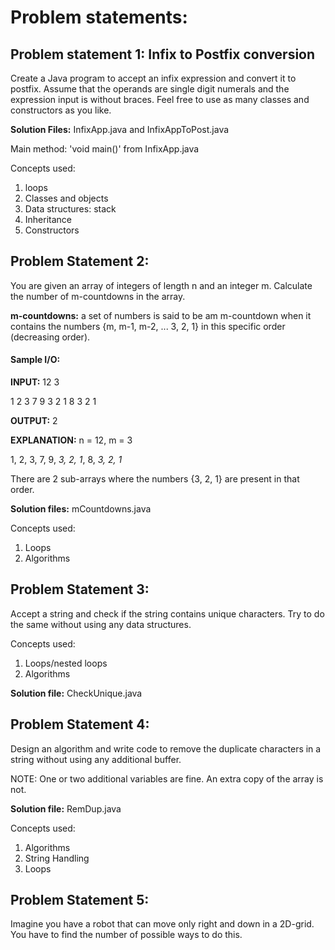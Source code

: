 # Problem statements:

## Problem statement 1: Infix to Postfix conversion

Create a Java program to accept an infix expression and convert it to postfix. Assume that the operands are single digit numerals and the expression input is without braces. Feel free to use as many classes and constructors as you like.

**Solution Files:** InfixApp.java and InfixAppToPost.java

Main method: 'void main()' from InfixApp.java

Concepts used:
1. loops
2. Classes and objects
3. Data structures: stack
4. Inheritance
5. Constructors

## Problem Statement 2: 

You are given an array of integers of length n and an integer m. Calculate the number of m-countdowns in the array.

**m-countdowns:** a set of numbers is said to be am m-countdown when it contains the numbers {m, m-1, m-2, ... 3, 2, 1} in this specific order (decreasing order).

#### Sample I/O:

**INPUT:** 
12 3

1 2 3 7 9 3 2 1 8 3 2 1

**OUTPUT:** 2

**EXPLANATION:** n = 12, m = 3

1, 2, 3, 7, 9, *3, 2, 1*, 8, *3, 2, 1*

There are 2 sub-arrays where the numbers {3, 2, 1} are present in that order.

**Solution files:** mCountdowns.java

Concepts used:
1. Loops
2. Algorithms

## Problem Statement 3:

Accept a string and check if the string contains unique characters. Try to do the same without using any data structures.

Concepts used:
1. Loops/nested loops
2. Algorithms

**Solution file:** CheckUnique.java

## Problem Statement 4:

Design an algorithm and write code to remove the duplicate characters in a string without using any additional buffer.

NOTE: One or two additional variables are fine. An extra copy of the array is not.

**Solution file:** RemDup.java

Concepts used:
1. Algorithms
2. String Handling
3. Loops

## Problem Statement 5:

Imagine you have a robot that can move only right and down in a 2D-grid. You have to find the number of possible ways to do this.
